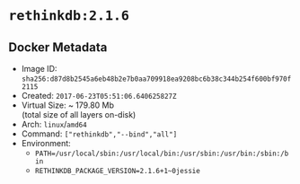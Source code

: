 # `rethinkdb:2.1.6`

## Docker Metadata

- Image ID: `sha256:d87d8b2545a6eb48b2e7b0aa709918ea9208bc6b38c344b254f600bf970f2115`
- Created: `2017-06-23T05:51:06.640625827Z`
- Virtual Size: ~ 179.80 Mb  
  (total size of all layers on-disk)
- Arch: `linux`/`amd64`
- Command: `["rethinkdb","--bind","all"]`
- Environment:
  - `PATH=/usr/local/sbin:/usr/local/bin:/usr/sbin:/usr/bin:/sbin:/bin`
  - `RETHINKDB_PACKAGE_VERSION=2.1.6+1~0jessie`
